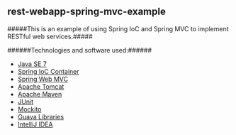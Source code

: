 rest-webapp-spring-mvc-example
---------------

#####This is an example of using Spring IoC and Spring MVC to implement RESTful web services.#####

######Technologies and software used:######
* [Java SE 7](http://www.oracle.com/technetwork/java/javase/downloads/index.html)
* [Spring IoC Container](http://docs.spring.io/spring/docs/4.0.0.RELEASE/spring-framework-reference/htmlsingle/#beans)
* [Spring Web MVC](http://docs.spring.io/spring/docs/4.0.0.RELEASE/spring-framework-reference/htmlsingle/#mvc)
* [Apache Tomcat](http://tomcat.apache.org/)
* [Apache Maven](http://maven.apache.org/index.html)
* [JUnit](http://junit.org/)
* [Mockito](https://code.google.com/p/mockito/)
* [Guava Libraries](https://code.google.com/p/guava-libraries/)
* [IntelliJ IDEA](http://www.jetbrains.com/idea/)


